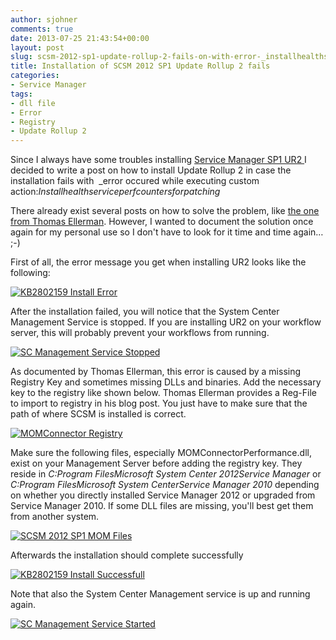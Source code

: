 ```yaml
---
author: sjohner
comments: true
date: 2013-07-25 21:43:54+00:00
layout: post
slug: scsm-2012-sp1-update-rollup-2-fails-on-with-error-_installhealthserviceperfcountersforpatching
title: Installation of SCSM 2012 SP1 Update Rollup 2 fails
categories:
- Service Manager
tags:
- dll file
- Error
- Registry
- Update Rollup 2
---
```


Since I always have some troubles installing [Service Manager SP1 UR2 ](http://www.microsoft.com/en-us/download/details.aspx?id=38409)I decided to write a post on how to install Update Rollup 2 in case the installation fails with  _error occured while executing custom action:_Installhealthserviceperfcountersforpatching_




There already exist several posts on how to solve the problem, like [the one from Thomas Ellerman](http://blogs.technet.com/b/thomase/archive/2013/04/16/failed-to-apply-ur2-to-scsm-2012-sp1-performance-counters-not-found.aspx). However, I wanted to document the solution once again for my personal use so I don't have to look for it time and time again… ;-)


<!-- more -->


First of all, the error message you get when installing UR2 looks like the following:




[![KB2802159 Install Error](/images/scsm2012sp1_kb2802159_install_error.png?w=696)](/images/scsm2012sp1_kb2802159_install_error.png)




After the installation failed, you will notice that the System Center Management Service is stopped. If you are installing UR2 on your workflow server, this will probably prevent your workflows from running.




[![SC Management Service Stopped](/images/scsm2012sp1_kb2802159_servicesstopped.png)](/images/scsm2012sp1_kb2802159_servicesstopped.png)




As documented by Thomas Ellerman, this error is caused by a missing Registry Key and sometimes missing DLLs and binaries. Add the necessary key to the registry like shown below. Thomas Ellerman provides a Reg-File to import to registry in his blog post. You just have to make sure that the path of where SCSM is installed is correct.




[![MOMConnector Registry](/images/scsm2012sp1_kb2802159_registry.png?w=696)](/images/scsm2012sp1_kb2802159_registry.png)




Make sure the following files, especially MOMConnectorPerformance.dll, exist on your Management Server before adding the registry key. They reside in _C:Program FilesMicrosoft System Center 2012Service Manager_ or _C:Program FilesMicrosoft System CenterService Manager 2010_ depending on whether you directly installed Service Manager 2012 or upgraded from Service Manager 2010. If some DLL files are missing, you'll best get them from another system.




[![SCSM 2012 SP1 MOM Files](/images/scsm2012sp1_kb2802159_momfiles.png?w=696)](/images/scsm2012sp1_kb2802159_momfiles.png)




Afterwards the installation should complete successfully




[![KB2802159 Install Successfull](/images/scsm2012sp1_kb2802159_install_success.png?w=696)](/images/scsm2012sp1_kb2802159_install_success.png)




Note that also the System Center Management service is up and running again.




[![SC Management Service Started](/images/scsm2012sp1_kb2802159_servicesstarted.png?w=696)](/images/scsm2012sp1_kb2802159_servicesstarted.png)
